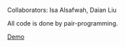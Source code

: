 Collaborators: Isa Alsafwah, Daian Liu

All code is done by pair-programming.


[Demo](https://www.youtube.com/watch?v=M5kw0tRPmj0)
